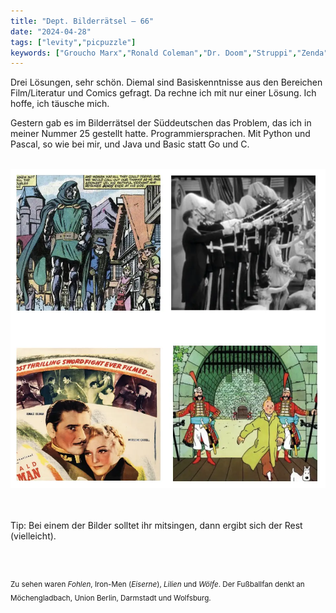 ```yaml
---
title: "Dept. Bilderrätsel – 66"
date: "2024-04-28"
tags: ["levity","picpuzzle"]
keywords: ["Groucho Marx","Ronald Coleman","Dr. Doom","Struppi","Zenda","Rufus T. Firefly"]
---
```

Drei Lösungen, sehr schön. Diemal sind Basiskenntnisse aus den Bereichen Film/Literatur und Comics gefragt. Da rechne ich mit nur einer Lösung. Ich hoffe, ich täusche mich.

Gestern gab es im Bilderrätsel der Süddeutschen das Problem, das ich in meiner Nummer 25 gestellt hatte. Programmiersprachen. Mit Python und Pascal, so wie bei mir, und Java und Basic statt Go und C.


<br/>

<img  src="/assets/img/picpuzzle66.webp" alt="Bilderrätsel66">

<br/>
<br/>
<br/>

Tip: Bei einem der Bilder solltet ihr mitsingen, dann ergibt sich der Rest (vielleicht).

<br/>
<br/>

<sup>Zu sehen waren <i>Fohlen</i>, Iron-Men  (<i>Eiserne</i>), <i>Lilien</i> und <i>Wölfe</i>. Der Fußballfan denkt an Möchengladbach, Union Berlin, Darmstadt und Wolfsburg.
<sup>